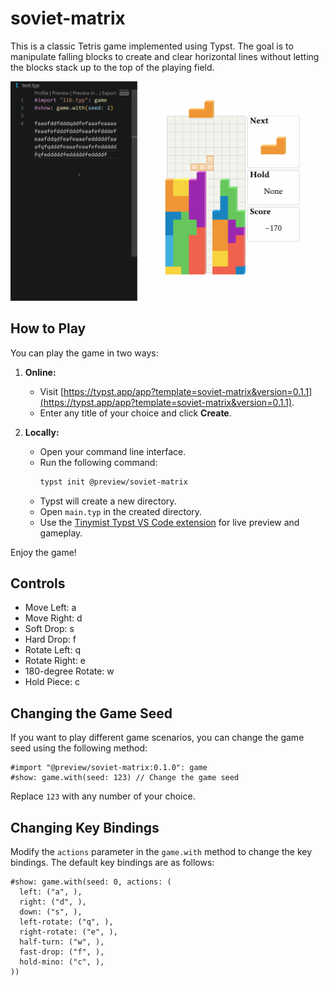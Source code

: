# soviet-matrix

This is a classic Tetris game implemented using Typst. The goal is to manipulate falling blocks to create and clear horizontal lines without letting the blocks stack up to the top of the playing field.

![](./demo.gif)

## How to Play

You can play the game in two ways:

1. **Online:**
   - Visit [https://typst.app/app?template=soviet-matrix&version=0.1.1](https://typst.app/app?template=soviet-matrix&version=0.1.1).
   - Enter any title of your choice and click **Create**.

2. **Locally:**
   - Open your command line interface.
   - Run the following command:
     ```bash
     typst init @preview/soviet-matrix
     ```
   - Typst will create a new directory.
   - Open `main.typ` in the created directory.
   - Use the [Tinymist Typst VS Code extension](https://marketplace.visualstudio.com/items/?itemName=myriad-dreamin.tinymist) for live preview and gameplay.

Enjoy the game!


## Controls

- Move Left: a
- Move Right: d
- Soft Drop: s
- Hard Drop: f
- Rotate Left: q
- Rotate Right: e
- 180-degree Rotate: w
- Hold Piece: c

## Changing the Game Seed

If you want to play different game scenarios, you can change the game seed using the following method:

```typst
#import "@preview/soviet-matrix:0.1.0": game
#show: game.with(seed: 123) // Change the game seed
```

Replace `123` with any number of your choice.

## Changing Key Bindings

Modify the `actions` parameter in the `game.with` method to change the key bindings. The default key bindings are as follows:


```typst
#show: game.with(seed: 0, actions: (
  left: ("a", ),
  right: ("d", ),
  down: ("s", ),
  left-rotate: ("q", ),
  right-rotate: ("e", ),
  half-turn: ("w", ),
  fast-drop: ("f", ),
  hold-mino: ("c", ),
))
```

